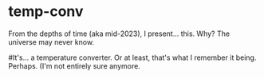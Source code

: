 # temp-conv

From the depths of time (aka mid-2023), I present... this. Why? The universe may never know.

#It's... a temperature converter. Or at least, that's what I remember it being. Perhaps. (I'm not entirely sure anymore.
